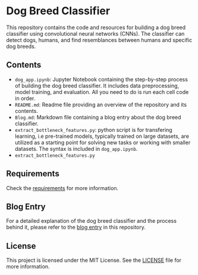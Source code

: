 # Dog Breed Classifier

This repository contains the code and resources for building a dog breed classifier using convolutional neural networks (CNNs). The classifier can detect dogs, humans, and find resemblances between humans and specific dog breeds.

## Contents

- `dog_app.ipynb`: Jupyter Notebook containing the step-by-step process of building the dog breed classifier. It includes data preprocessing, model training, and evaluation. All you need to do is run each cell code in order.
- `README.md`: Readme file providing an overview of the repository and its contents.
- `Blog.md`: Markdown file containing a blog entry about the dog breed classifier.
- `extract_bottleneck_features.py`: python script is for transfering learning, i.e pre-trained models, typically trained on large datasets, are utilized as a starting point for solving new tasks or working with smaller datasets. The syntax is included in `dog_app.ipynb`.
- `extract_bottleneck_features.py`

## Requirements

Check the [requirements](requirements.txt) for more information.

## Blog Entry

For a detailed explanation of the dog breed classifier and the process behind it, please refer to the [blog entry](blog_entry.md) in this repository.

## License

This project is licensed under the MIT License. See the [LICENSE](LICENSE) file for more information.
